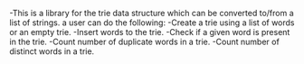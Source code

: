 -This is a library for the trie data structure which can be converted to/from a list of strings. a user can do the following:
-Create a trie using a list of words or an empty trie.
-Insert words to the trie.
-Check if a given word is present in the trie.
-Count number of duplicate words in a trie.
-Count number of distinct words in a trie.
